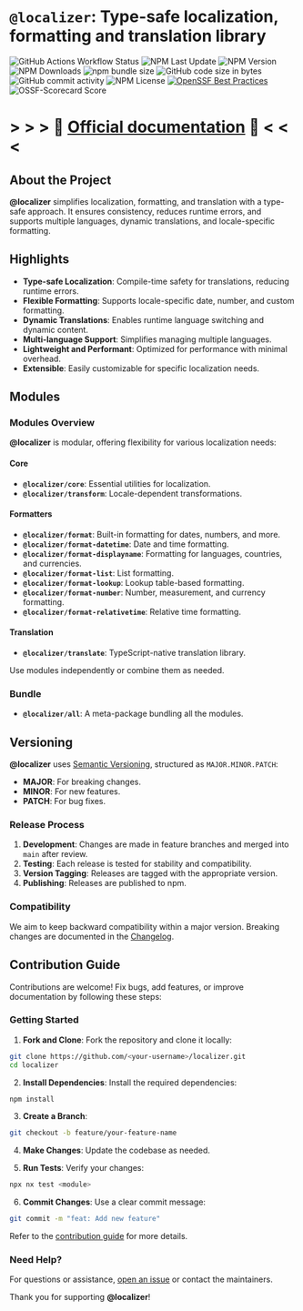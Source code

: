 # `@localizer`: Type-safe localization, formatting and translation library

![GitHub Actions Workflow Status](https://img.shields.io/github/actions/workflow/status/124c4a/localizer/ci-main.yml)
![NPM Last Update](https://img.shields.io/npm/last-update/%40localizer%2Fall)
![NPM Version](https://img.shields.io/npm/v/%40localizer%2Fall)
![NPM Downloads](https://img.shields.io/npm/dw/%40localizer%2Fcore)
![npm bundle size](https://img.shields.io/bundlephobia/min/%40localizer%2Fall)
![GitHub code size in bytes](https://img.shields.io/github/languages/code-size/124c4a/localizer)
![GitHub commit activity](https://img.shields.io/github/commit-activity/w/124c4a/localizer)
![NPM License](https://img.shields.io/npm/l/%40localizer%2Fall)
[![OpenSSF Best Practices](https://www.bestpractices.dev/projects/10752/badge)](https://www.bestpractices.dev/projects/10752)
![OSSF-Scorecard Score](https://img.shields.io/ossf-scorecard/github.com/124c4a/localizer?label=openssf%20scorecard)

# > > > 📖 [Official documentation](https://124c4a.github.io/localizer) 📖 < < <

## About the Project

**@localizer** simplifies localization, formatting, and translation with a type-safe approach. It ensures consistency, reduces runtime errors, and supports multiple languages, dynamic translations, and locale-specific formatting.

## Highlights

- **Type-safe Localization**: Compile-time safety for translations, reducing runtime errors.
- **Flexible Formatting**: Supports locale-specific date, number, and custom formatting.
- **Dynamic Translations**: Enables runtime language switching and dynamic content.
- **Multi-language Support**: Simplifies managing multiple languages.
- **Lightweight and Performant**: Optimized for performance with minimal overhead.
- **Extensible**: Easily customizable for specific localization needs.

## Modules

### Modules Overview

**@localizer** is modular, offering flexibility for various localization needs:

#### Core

- **`@localizer/core`**: Essential utilities for localization.
- **`@localizer/transform`**: Locale-dependent transformations.

#### Formatters

- **`@localizer/format`**: Built-in formatting for dates, numbers, and more.
- **`@localizer/format-datetime`**: Date and time formatting.
- **`@localizer/format-displayname`**: Formatting for languages, countries, and currencies.
- **`@localizer/format-list`**: List formatting.
- **`@localizer/format-lookup`**: Lookup table-based formatting.
- **`@localizer/format-number`**: Number, measurement, and currency formatting.
- **`@localizer/format-relativetime`**: Relative time formatting.

#### Translation

- **`@localizer/translate`**: TypeScript-native translation library.

Use modules independently or combine them as needed.

### Bundle

- **`@localizer/all`**: A meta-package bundling all the modules.

## Versioning

**@localizer** uses [Semantic Versioning](https://semver.org/), structured as `MAJOR.MINOR.PATCH`:

- **MAJOR**: For breaking changes.
- **MINOR**: For new features.
- **PATCH**: For bug fixes.

### Release Process

1. **Development**: Changes are made in feature branches and merged into `main` after review.
2. **Testing**: Each release is tested for stability and compatibility.
3. **Version Tagging**: Releases are tagged with the appropriate version.
4. **Publishing**: Releases are published to npm.

### Compatibility

We aim to keep backward compatibility within a major version. Breaking changes are documented in the [Changelog](CHANGELOG.md).

## Contribution Guide

Contributions are welcome! Fix bugs, add features, or improve documentation by following these steps:

### Getting Started

1. **Fork and Clone**: Fork the repository and clone it locally:

```bash
git clone https://github.com/<your-username>/localizer.git
cd localizer
```

2. **Install Dependencies**: Install the required dependencies:

```bash
npm install
```

3. **Create a Branch**:

```bash
git checkout -b feature/your-feature-name
```

4. **Make Changes**: Update the codebase as needed.

5. **Run Tests**: Verify your changes:

```bash
npx nx test <module>
```

6. **Commit Changes**: Use a clear commit message:

```bash
git commit -m "feat: Add new feature"
```

Refer to the [contribution guide](./CONTRIBUTING.md) for more details.

### Need Help?

For questions or assistance, [open an issue](https://github.com/124c4a/localizer/issues/new/choose) or contact the maintainers.

Thank you for supporting **@localizer**!
